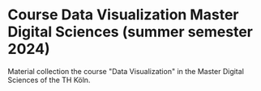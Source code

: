 # Course Data Visualization Master Digital Sciences (summer semester 2024)

Material collection the course "Data Visualization" in the Master
Digital Sciences of the TH Köln.
